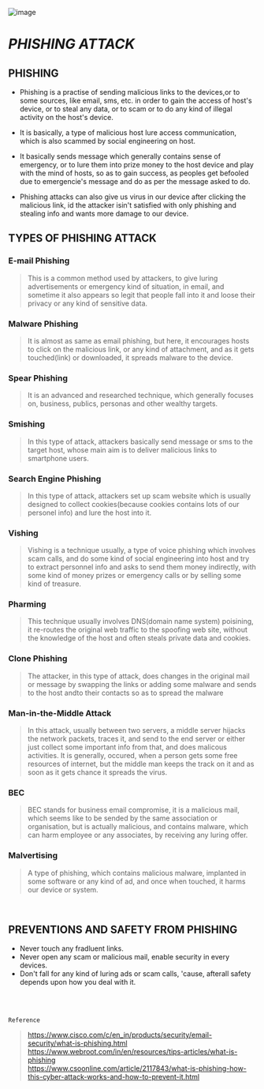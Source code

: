 ![image](https://user-images.githubusercontent.com/64470404/134765091-42a7c44c-b332-49b8-8ba2-fe82433b9cbd.png)

# ___PHISHING ATTACK___

## PHISHING
- Phishing is a practise of sending malicious links to the devices,or to some sources, like email, sms, etc.
in order to gain the access of host's device, or to steal any data, or to scam or to do any kind of illegal activity on the host's device.<br>

- It is basically, a type of malicious host lure access communication, which is also scammed by social engineering on host.<br>

- It basically sends message which generally contains sense of emergency, or to lure them into prize money to the host device and play with the mind of hosts, 
so as to gain success, as peoples get befooled due to emergencie's message and do as per the message asked to do.<br>

- Phishing attacks can also give us virus in our device  after clicking the malicious link, id the attacker isin't satisfied with only phishing and stealing 
info and wants more damage to our device.

## TYPES OF PHISHING ATTACK

### E-mail Phishing
> This is a common method used by attackers, to give luring advertisements or emergency kind of situation, in email, and sometime it also appears so legit that
people fall into it and loose their privacy or any kind of sensitive data.

### Malware Phishing 
> It is almost as same as email phishing, but here, it encourages hosts to click on the malicious link, or any kind of attachment, and as it gets touched(link) or downloaded,
it spreads malware to the device.

### Spear Phishing
> It is an advanced and researched technique, which generally focuses on, 
 business, publics, personas and other wealthy targets.

### Smishing 
> In this type of attack, attackers basically send message or sms to the target host, whose main aim is to deliver malicious links to smartphone users.

### Search Engine Phishing
> In this type of attack, attackers set up scam website which is usually designed to collect 
cookies(because cookies contains lots of our personel info) and lure the host into it.

### Vishing 
>  Vishing is a technique usually, a type of voice phishing which involves scam calls, and do some kind of social engineering into host and try to extract personnel 
info and asks to send them money indirectly, with some kind of money prizes or emergency calls or by selling some kind of treasure.

### Pharming 
> This technique usually involves DNS(domain name system) poisining, it re-routes the original web traffic to the spoofing web site, without the knowledge of the host and often 
 steals private data and cookies.

### Clone Phishing
> The attacker, in this type of attack, does changes in the original mail or message by swapping the links or adding some malware and sends to the host andto their contacts so as to spread the malware

### Man-in-the-Middle Attack
> In this attack, usually between two servers, a middle server hijacks the network packets, traces it, and send to the end server or either just collect some important info from that, and does malicous activities.
It is generally, occured, when a person gets some free resources of internet, but the middle man keeps the track on it and as soon as it gets chance it spreads the virus.

### BEC 
> BEC stands for business email compromise, it is a malicious mail, which seems like to be sended by the same association or organisation, but is actually malicious, and contains malware,
which can harm employee or any associates, by receiving any luring offer.

### Malvertising 
> A type of phishing, which contains malicious malware, implanted in some software or any kind of ad, and once when touched, it harms our device or system.

<br>

## PREVENTIONS AND SAFETY FROM PHISHING
- Never touch any fradluent links.
- Never open any scam or malicious mail, enable security in every devices.
- Don't fall for any kind of luring ads or scam calls, 'cause, afterall safety depends upon how you deal with it.

<br>
<br>

``Reference``
> https://www.cisco.com/c/en_in/products/security/email-security/what-is-phishing.html<br>
> https://www.webroot.com/in/en/resources/tips-articles/what-is-phishing<br>
> https://www.csoonline.com/article/2117843/what-is-phishing-how-this-cyber-attack-works-and-how-to-prevent-it.html<br>
